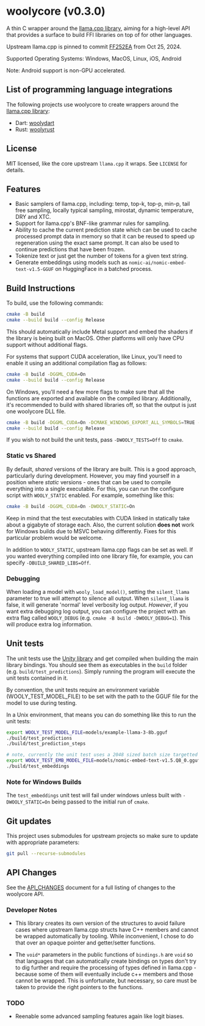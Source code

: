 # woolycore (v0.3.0)

A thin C wrapper around the [llama.cpp library](https://github.com/ggerganov/llama.cpp), aiming for a high-level
API that provides a surface to build FFI libraries on top of for other languages.

Upstream llama.cpp is pinned to commit 
[FF252EA](https://github.com/ggerganov/llama.cpp/commit/ff252ea48e90e6552010fd74584334fb41bdd387)
from Oct 25, 2024.

Supported Operating Systems: Windows, MacOS, Linux, iOS, Android 

Note: Android support is non-GPU accelerated.


## List of programming language integrations

The following projects use woolycore to create wrappers around the
[llama.cpp library](https://github.com/ggerganov/llama.cpp):

* Dart: [woolydart](https://github.com/tbogdala/woolydart)
* Rust: [woolyrust](https://github.com/tbogdala/woolyrust)


## License

MIT licensed, like the core upstream `llama.cpp` it wraps. See `LICENSE` for details.


## Features

* Basic samplers of llama.cpp, including: temp, top-k, top-p, min-p, tail free sampling, locally typical sampling, 
  mirostat, dynamic temperature, DRY and XTC.
* Support for llama.cpp's BNF-like grammar rules for sampling.
* Ability to cache the current prediction state which can be used to cache processed prompt data in memory 
  so that it can be reused to speed up regeneration using the exact same prompt. It can also be used to continue
  predictions that have been frozen.
* Tokenize text or just get the number of tokens for a given text string.
* Generate embeddings using models such as `nomic-ai/nomic-embed-text-v1.5-GGUF` on HuggingFace in a batched process.


## Build Instructions

To build, use the following commands:

```bash
cmake -B build
cmake --build build --config Release
```

This should automatically include Metal support and embed the shaders if the library is being built on MacOS. Other
platforms will only have CPU support without additional flags.

For systems that support CUDA acceleration, like Linux, you'll need to enable it using an additional compilation flag
as follows:

```bash
cmake -B build -DGGML_CUDA=On 
cmake --build build --config Release
```

On Windows, you'll need a few more flags to make sure that all the functions are exported and
available on the compiled library. Additionally, it's recommended to build with shared libraries
off, so that the output is just one woolycore DLL file.

```bash
cmake -B build -DGGML_CUDA=On -DCMAKE_WINDOWS_EXPORT_ALL_SYMBOLS=TRUE -DBUILD_SHARED_LIBS=Off
cmake --build build --config Release
```

If you wish to not build the unit tests, pass `-DWOOLY_TESTS=Off` to `cmake`.


### Static vs Shared

By default, *shared* versions of the library are built. This is a good approach, particularly during
development. However, you may find yourself in a position where *static* versions - ones that can
be used to compile everything into a single executable. For this, you can run the configure script
with `WOOLY_STATIC` enabled. For example, something like this:

```bash
cmake -B build -DGGML_CUDA=On -DWOOLY_STATIC=On
```

Keep in mind that the test executables with CUDA linked in statically take about a gigabyte of storage each.
Also, the current solution **does not** work for Windows builds due to MSVC behaving differently. Fixes
for this particular problem would be welcome.

In addition to `WOOLY_STATIC`, upstream llama.cpp flags can be set as well. If you wanted everything
compiled into one library file, for example, you can specify `-DBUILD_SHARED_LIBS=Off`.


### Debugging

When loading a model with `wooly_load_model()`, setting the `silent_llama` parameter to true will attempt
to silence all output. When `silent_llama` is false, it will generate 'normal' level verbosity
log output. *However*, if you want extra debugging log output, you can configure the project
with an extra flag called `WOOLY_DEBUG` (e.g. `cmake -B build -DWOOLY_DEBUG=1`). This will
produce extra log information.


## Unit tests

The unit tests use the [Unity library](https://github.com/ThrowTheSwitch/Unity) 
and get compiled when building the main library bindings. You should see them as executables
in the `build` folder (e.g. `build/test_predictions`). Simply running the program will execute the
unit tests contained in it. 

By convention, the unit tests require an environment variable (WOOLY_TEST_MODEL_FILE) to be set 
with the path to the GGUF file for the model to use during testing.

In a Unix environment, that means you can do something like this to run the unit tests:

```bash
export WOOLY_TEST_MODEL_FILE=models/example-llama-3-8b.gguf
./build/test_predictions
./build/test_prediction_steps

# note, currently the unit test uses a 2048 sized batch size targetted towards this particular model
export WOOLY_TEST_EMB_MODEL_FILE=models/nomic-embed-text-v1.5.Q8_0.gguf
./build/test_embeddings
```

### Note for Windows Builds

The `test_embeddings` unit test will fail under windows unless built with `-DWOOLY_STATIC=On` being
passed to the initial run of `cmake`.


## Git updates

This project uses submodules for upstream projects so make sure to update with appropriate parameters:

```bash
git pull --recurse-submodules
```


## API Changes

See the [API_CHANGES](API_CHANGES.md) document for a full listing of changes to the woolycore
API.


### Developer Notes

*   This library creates its own version of the structures to avoid failure cases where upstream
    llama.cpp structs have C++ members and cannot be wrapped automatically by tooling. While 
    inconvenient, I chose to do that over an opaque pointer and getter/setter functions.

*   The `void*` parameters in the public functions of `bindings.h` are `void` so that languages
    that can automatically create bindings on types don't try to dig further and require
    the processing of types defined in llama.cpp - because some of them will eventually include
    c++ members and those cannot be wrapped. This is unfortunate, but necessary, so care must
    be taken to provide the right pointers to the functions.


### TODO

* Reenable some advanced sampling features again like logit biases.
